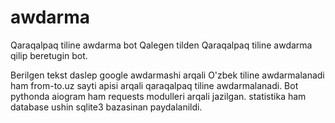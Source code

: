 # awdarma
Qaraqalpaq tiline awdarma bot
Qalegen tilden Qaraqalpaq tiline awdarma qilip beretugin bot.

Berilgen tekst daslep google awdarmashi arqali O'zbek tiline awdarmalanadi ham from-to.uz sayti apisi arqali qaraqalpaq tiline awdarmalanadi.
Bot pythonda aiogram ham requests modulleri arqali jazilgan. statistika ham database ushin sqlite3 bazasinan paydalanildi.
